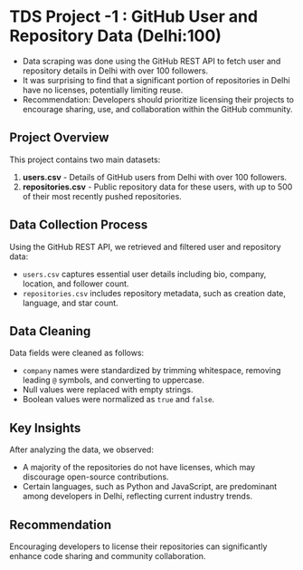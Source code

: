# TDS Project -1 : GitHub User and Repository Data (Delhi:100)

- Data scraping was done using the GitHub REST API to fetch user and repository details in Delhi with over 100 followers.
- It was surprising to find that a significant portion of repositories in Delhi have no licenses, potentially limiting reuse.
- Recommendation: Developers should prioritize licensing their projects to encourage sharing, use, and collaboration within the GitHub community.

## Project Overview

This project contains two main datasets:

1. **users.csv** - Details of GitHub users from Delhi with over 100 followers.
2. **repositories.csv** - Public repository data for these users, with up to 500 of their most recently pushed repositories.

## Data Collection Process

Using the GitHub REST API, we retrieved and filtered user and repository data:
- `users.csv` captures essential user details including bio, company, location, and follower count.
- `repositories.csv` includes repository metadata, such as creation date, language, and star count.

## Data Cleaning

Data fields were cleaned as follows:
- `company` names were standardized by trimming whitespace, removing leading `@` symbols, and converting to uppercase.
- Null values were replaced with empty strings.
- Boolean values were normalized as `true` and `false`.

## Key Insights

After analyzing the data, we observed:
- A majority of the repositories do not have licenses, which may discourage open-source contributions.
- Certain languages, such as Python and JavaScript, are predominant among developers in Delhi, reflecting current industry trends.

## Recommendation

Encouraging developers to license their repositories can significantly enhance code sharing and community collaboration.
